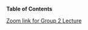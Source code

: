**Table of Contents**

[Zoom link for Group 2 Lecture](jessica-phillips.com/notes/zoom_link_group2.txt)
